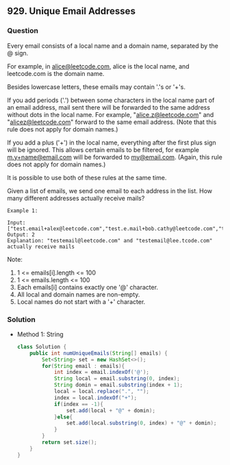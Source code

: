 ## 929. Unique Email Addresses

### Question
Every email consists of a local name and a domain name, separated by the @ sign.

For example, in alice@leetcode.com, alice is the local name, and leetcode.com is the domain name.

Besides lowercase letters, these emails may contain '.'s or '+'s.

If you add periods ('.') between some characters in the local name part of an email address, mail sent there will be forwarded to the same address without dots in the local name.  For example, "alice.z@leetcode.com" and "alicez@leetcode.com" forward to the same email address.  (Note that this rule does not apply for domain names.)

If you add a plus ('+') in the local name, everything after the first plus sign will be ignored. This allows certain emails to be filtered, for example m.y+name@email.com will be forwarded to my@email.com.  (Again, this rule does not apply for domain names.)

It is possible to use both of these rules at the same time.

Given a list of emails, we send one email to each address in the list.  How many different addresses actually receive mails?


```
Example 1:

Input: ["test.email+alex@leetcode.com","test.e.mail+bob.cathy@leetcode.com","testemail+david@lee.tcode.com"]
Output: 2
Explanation: "testemail@leetcode.com" and "testemail@lee.tcode.com" actually receive mails
```

Note:
1. 1 <= emails[i].length <= 100
2. 1 <= emails.length <= 100
3. Each emails[i] contains exactly one '@' character.
4. All local and domain names are non-empty.
5. Local names do not start with a '+' character.

### Solution
* Method 1: String
  ```Java
  class Solution {
      public int numUniqueEmails(String[] emails) {
          Set<String> set = new HashSet<>();
          for(String email : emails){
              int index = email.indexOf('@');
              String local = email.substring(0, index);
              String domin = email.substring(index + 1);
              local = local.replace(".", "");
              index = local.indexOf("+");
              if(index == -1){
                  set.add(local + "@" + domin);
              }else{
                  set.add(local.substring(0, index) + "@" + domin);
              }
          }
          return set.size();
      }
  }
  ```
